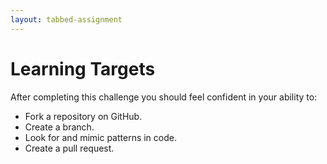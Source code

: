 ```yaml
---
layout: tabbed-assignment
---
```


# Learning Targets

After completing this challenge you should feel confident in your ability to:
* Fork a repository on GitHub.
* Create a branch.
* Look for and mimic patterns in code.
* Create a pull request.

<!-- Don't edit links here, change them in _data/assignment.yml instead, -->

[slides]: <{{site.data.assignment.slides}}>
[template]: <{{site.data.assignment.template}}>
